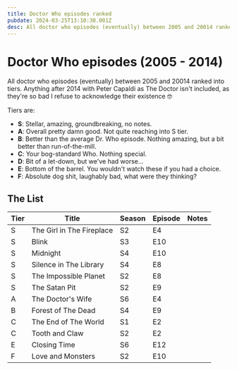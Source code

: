 ```yaml
---
title: Doctor Who episodes ranked
pubdate: 2024-03-25T13:10:30.001Z
desc: All doctor who episodes (eventually) between 2005 and 20014 ranked into tiers.
---
```

# Doctor Who episodes (2005 - 2014)

All doctor who episodes (eventually) between 2005 and 20014 ranked into tiers. Anything after 2014 with Peter Capaldi as The Doctor isn't included, as they're so bad I refuse to acknowledge their existence 🤓

Tiers are:

* **S**: Stellar, amazing, groundbreaking, no notes.
* **A**: Overall pretty damn good. Not quite reaching into S tier.
* **B**: Better than the average Dr. Who episode. Nothing amazing, but a bit better than run-of-the-mill. 
* **C**: Your bog-standard Who. Nothing special.
* **D**: Bit of a let-down, but we've had worse...
* **E**: Bottom of the barrel. You wouldn't watch these if you had a choice.
* **F**: Absolute dog shit, laughably bad, what were they thinking? 

## The List

| Tier | Title                     | Season | Episode | Notes |
| ---- | ------------------------- | ------ | ------- | ----- |
| S    | The Girl in The Fireplace | S2     | E4      |       |
| S    | Blink                     | S3     | E10     |       |
| S    | Midnight                  | S4     | E10     |       |
| S    | Silence in The Library    | S4     | E8      |       |
| S    | The Impossible Planet     | S2     | E8      |       |
| S    | The Satan Pit             | S2     | E9      |       |
| A    | The Doctor's Wife         | S6     | E4      |       |
| B    | Forest of The Dead        | S4     | E9      |       |
| C    | The End of The World      | S1     | E2      |       |
| C    | Tooth and Claw            | S2     | E2      |       |
| E    | Closing Time              | S6     | E12     |       |
| F    | Love and Monsters         | S2     | E10     |       |
